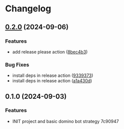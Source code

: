 # Changelog

## [0.2.0](https://github.com/lehafari/domino-bot/compare/v0.1.0...v0.2.0) (2024-09-06)


### Features

* add release please action ([8bec4b3](https://github.com/lehafari/domino-bot/commit/8bec4b30e49b7e1e8e23b6cea686e2e5c4232c41))


### Bug Fixes

* install deps in release action ([9339373](https://github.com/lehafari/domino-bot/commit/9339373e30d57c05a82713269b7af7b8cd9f1e59))
* install deps in release action ([a1a430d](https://github.com/lehafari/domino-bot/commit/a1a430d429a60e47fc3eab0521dabbc41c4f0250))

## 0.1.0 (2024-09-03)


### Features

* INIT project and basic domino bot strategy 7c90947
